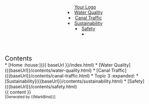 <head-bottom>
  <link rel="stylesheet" href="{{baseUrl}}/stylesheets/main.css">
</head-bottom>

<header sticky>
  <navbar type="dark">
    <a slot="brand" href="{{baseUrl}}/index.html" title="Home" class="navbar-brand">Your Logo</a>
    <li><a href="{{baseUrl}}/contents/water-quality.html" class="nav-link">Water Quality</a></li>
    <li><a href="{{baseUrl}}/contents/canal-traffic.html" class="nav-link">Canal Traffic</a></li>
    <dropdown header="Topic 3" class="nav-link">
      <li><a href="{{baseUrl}}/contents/topic3a.html" class="dropdown-item">Sustainability</a></li>
      <li><a href="{{baseUrl}}/contents/topic3b.html" class="dropdown-item">Safety</a></li>
    </dropdown>
    <li slot="right">
      <form class="navbar-form">
        <searchbar :data="searchData" placeholder="Search" :on-hit="searchCallback" menu-align-right></searchbar>
      </form>
    </li>
  </navbar>
</header>

<div id="flex-body">
  <nav id="site-nav">
    <div class="site-nav-top">
      <div class="fw-bold mb-2" style="font-size: 1.25rem;">Contents</div>
    </div>
    <div class="nav-component slim-scroll">
      <site-nav>
* [Home :house:]({{ baseUrl }}/index.html)
* [Water Quality]({{baseUrl}}/contents/water-quality.html)
* [Canal Traffic]({{baseUrl}}/contents/canal-traffic.html)
* Topic 3 :expanded:
  * [Sustainability]({{baseUrl}}/contents/sustainability.html)
  * [Safety]({{baseUrl}}/contents/safety.html)
      </site-nav>
    </div>
  </nav>
  <div id="content-wrapper">
    <breadcrumb />
    {{ content }}
  </div>
  <nav id="page-nav">
    <div class="nav-component slim-scroll">
      <page-nav />
    </div>
  </nav>
  <scroll-top-button></scroll-top-button>
</div>

<footer>
  <!-- Support MarkBind by including a link to us on your landing page! -->
  <div class="text-center">
    <small>[Generated by {{MarkBind}}]</small>
  </div>
</footer>
